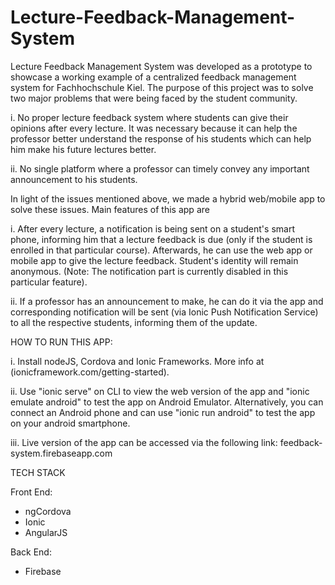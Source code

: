 # Lecture-Feedback-Management-System
Lecture Feedback Management System was developed as a prototype to showcase a working example of a centralized feedback management system for Fachhochschule Kiel. The purpose of this project was to solve two major problems that were being faced by the student community.

i. No proper lecture feedback system where students can give their opinions after every lecture. It was necessary because it can help the professor better understand the response of his students which can help him make his future lectures better.

ii. No single platform where a professor can timely convey any important announcement to his students.

In light of the issues mentioned above, we made a hybrid web/mobile app to solve these issues. Main features of this app are

i. After every lecture, a notification is being sent on a student's smart phone, informing him that a lecture feedback is due (only if the student is enrolled in that particular course). Afterwards, he can use the web app or mobile app to give the lecture feedback. Student's identity will remain anonymous. (Note: The notification part is currently disabled in this particular feature).

ii. If a professor has an announcement to make, he can do it via the app and corresponding notification will be sent (via Ionic Push Notification Service) to all the respective students, informing them of the update.

HOW TO RUN THIS APP:

i. Install nodeJS, Cordova and Ionic Frameworks. More info at (ionicframework.com/getting-started).

ii. Use "ionic serve" on CLI to view the web version of the app and "ionic emulate android" to test the app on Android Emulator. Alternatively, you can connect an Android phone and can use "ionic run android" to test the app on your android smartphone.

iii. Live version of the app can be accessed via the following link: feedback-system.firebaseapp.com

TECH STACK

Front End:
* ngCordova
* Ionic
* AngularJS

Back End:
* Firebase
